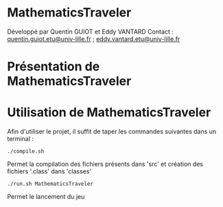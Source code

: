 MathematicsTraveler
===========

Développé par Quentin GUIOT et Eddy VANTARD
Contact : quentin.guiot.etu@univ-lille.fr ; eddy.vantard.etu@univ-lille.fr

# Présentation de MathematicsTraveler



# Utilisation de MathematicsTraveler

Afin d'utiliser le projet, il suffit de taper les commandes suivantes dans un terminal :

```
./compile.sh
```
Permet la compilation des fichiers présents dans 'src' et création des fichiers '.class' dans 'classes'

```
./run.sh MathematicsTraveler
```
Permet le lancement du jeu
